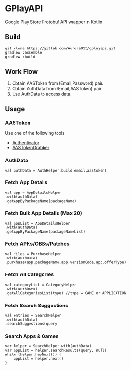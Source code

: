 # GPlayAPI

Google Play Store Protobuf API wrapper in Kotlin

## Build

    git clone https://gitlab.com/AuroraOSS/gplayapi.git
    gradlew :assemble
    gradlew :build

## Work Flow
 1. Obtain AASToken from (Email,Password) pair.
 2.  Obtain AuthData from (Email,AASToken) pair.
 3. Use AuthData to access data.

## Usage
### AASToken
Use one of the following tools
* [Authenticator](https://github.com/whyorean/Authenticator)
* [AASTokenGrabber](https://github.com/whyorean/AASTokenGrabber)

### AuthData 

    val authData = AuthHelper.build(email,aastoken)

### Fetch App Details

    val app = AppDetailsHelper
    .with(authData)
    .getAppByPackageName(packageName)

### Fetch Bulk App Details (Max 20)

    val appList = AppDetailsHelper
    .with(authData)
    .getAppByPackageName(packageNameList)

### Fetch APKs/OBBs/Patches

    val files = PurchaseHelper
    .with(authData)
    .purchase(app.packageName,app.versionCode,app.offerType)

### Fetch All Categories

    val categoryList = CategoryHelper
    .with(authData)
    .getAllCategoriesList(type) //type = GAME or APPLICATION

### Fetch Search Suggestions

    val entries = SearchHelper
    .with(authData)
    .searchSuggestions(query)

### Search Apps & Games

    var helper = SearchHelper.with(authData)
    var appList = helper.searchResults(query, null)  
	while (helper.hasNext()) { 
	    appList = helper.next()  
	}

